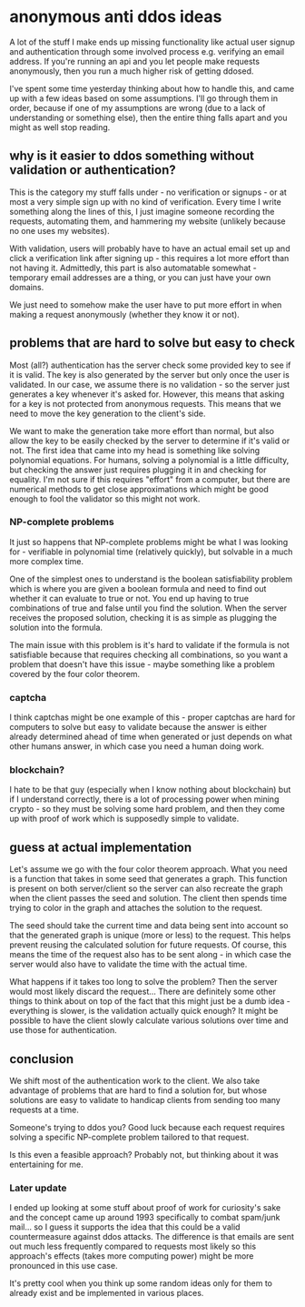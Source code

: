 # anonymous anti ddos ideas

A lot of the stuff I make ends up missing functionality like actual user signup
and authentication through some involved process e.g. verifying an email address.
If you're running an api and you let people make requests anonymously, then you
run a much higher risk of getting ddosed.

I've spent some time yesterday thinking about how to handle this, and came up with
a few ideas based on some assumptions. I'll go through them in order, because if
one of my assumptions are wrong (due to a lack of understanding or something else),
then the entire thing falls apart and you might as well stop reading.

## why is it easier to ddos something without validation or authentication?

This is the category my stuff falls under - no verification or signups - or
at most a very simple sign up with no kind of verification. Every time I write something
along the lines of this, I just imagine someone recording the requests, automating
them, and hammering my website (unlikely because no one uses my websites).

With validation, users will probably have to have an actual email set up and
click a verification link after signing up - this requires a lot more effort than
not having it. Admittedly, this part is also automatable somewhat - temporary
email addresses are a thing, or you can just have your own domains.

We just need to somehow make the user have to put more effort in when making a request
anonymously (whether they know it or not).

## problems that are hard to solve but easy to check

Most (all?) authentication has the server check some provided key to see if it is
valid. The key is also generated by the server but only once the user is validated.
In our case, we assume there is no validation - so the server just generates a key
whenever it's asked for. However, this means that asking for a key is not protected
from anonymous requests. This means that we need to move the key generation to the
client's side.

We want to make the generation take more effort than normal, but also allow the key
to be easily checked by the server to determine if it's valid or not. The first idea
that came into my head is something like solving polynomial equations. For humans,
solving a polynomial is a little difficulty, but checking the answer just requires
plugging it in and checking for equality. I'm not sure if this requires "effort"
from a computer, but there are numerical methods to get close approximations which
might be good enough to fool the validator so this might not work.

### NP-complete problems

It just so happens that NP-complete problems might be what I was looking for -
verifiable in polynomial time (relatively quickly), but solvable in a much more complex
time.

One of the simplest ones to understand is the boolean satisfiability problem which
is where you are given a boolean formula and need to find out whether it can evaluate
to true or not. You end up having to true combinations of true and false until you
find the solution. When the server receives the proposed solution, checking it is
as simple as plugging the solution into the formula.

The main issue with this problem is it's hard to validate if the formula is not
satisfiable because that requires checking all combinations, so you want a problem
that doesn't have this issue - maybe something like a problem covered by the four
color theorem.

### captcha

I think captchas might be one example of this - proper captchas are hard for computers
to solve but easy to validate because the answer is either already determined ahead
of time when generated or just depends on what other humans answer, in which case
you need a human doing work.

### blockchain?

I hate to be that guy (especially when I know nothing about blockchain) but if I
understand correctly, there is a lot of processing power when mining crypto -
so they must be solving some hard problem, and then they come up with proof of work
which is supposedly simple to validate.

## guess at actual implementation

Let's assume we go with the four color theorem approach. What you need is a function
that takes in some seed that generates a graph. This function is present on both
server/client so the server can also recreate the graph when the client passes the
seed and solution. The client then spends time trying to color in the graph and attaches
the solution to the request.

The seed should take the current time and data being sent into account so that the
generated graph is unique (more or less) to the request. This helps prevent reusing
the calculated solution for future requests. Of course, this means the time of the
request also has to be sent along - in which case the server would also have to
validate the time with the actual time.

What happens if it takes too long to solve the problem? Then the server would most
likely discard the request... There are definitely some other things to think about
on top of the fact that this might just be a dumb idea - everything is slower, is
the validation actually quick enough? It might be possible to have the client slowly
calculate various solutions over time and use those for authentication.

## conclusion

We shift most of the authentication work to the client. We also take advantage of
problems that are hard to find a solution for, but whose solutions are easy to validate
to handicap clients from sending too many requests at a time.

Someone's trying to ddos you? Good luck because each request requires solving a specific
NP-complete problem tailored to that request.

Is this even a feasible approach? Probably not, but thinking about it was entertaining
for me.

### Later update

I ended up looking at some stuff about proof of work for curiosity's sake and the
concept came up around 1993 specifically to combat spam/junk mail... so I guess
it supports the idea that this could be a valid countermeasure against ddos attacks.
The difference is that emails are sent out much less frequently compared to requests
most likely so this approach's effects (takes more computing power) might be more
pronounced in this use case.

It's pretty cool when you think up some random ideas only for them to already exist
and be implemented in various places.
